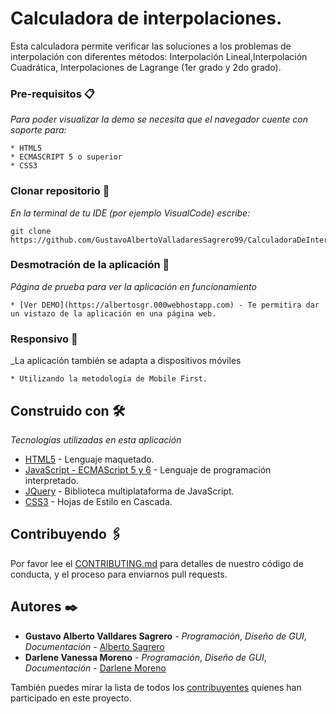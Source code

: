 # Calculadora de interpolaciones.

Esta calculadora permite verificar las soluciones a los problemas de interpolación con diferentes métodos: Interpolación Lineal,Interpolación Cuadrática, Interpolaciones de Lagrange (1er grado y 2do grado).



### Pre-requisitos 📋

_Para poder visualizar la demo se necesita que el navegador cuente con soporte para:_

```
* HTML5
* ECMASCRIPT 5 o superior
* CSS3
```


### Clonar repositorio 🔧

_En la terminal de tu IDE (por ejemplo VisualCode) escribe:_

```
git clone https://github.com/GustavoAlbertoValladaresSagrero99/CalculadoraDeInterpolacion.git
```


### Desmotración de la aplicación 🔩

_Página de prueba para ver la aplicación en funcionamiento_

```
* [Ver DEMO](https://albertosgr.000webhostapp.com) - Te permitira dar un vistazo de la aplicación en una página web.
```


### Responsivo 📱

_La aplicación también se adapta a dispositivos móviles

```
* Utilizando la metodología de Mobile First.
```

## Construido con 🛠️

_Tecnologías utilizadas en esta aplicación_

* [HTML5](https://developer.mozilla.org/es/docs/Web/Guide/HTML/HTML5) - Lenguaje maquetado.
* [JavaScript - ECMAScript 5 y 6](https://developer.mozilla.org/es/docs/Web/JavaScript) - Lenguaje de programación interpretado.
* [JQuery](https://jquery.com) -  Biblioteca multiplataforma de JavaScript.
* [CSS3](https://developer.mozilla.org/es/docs/Web/CSS) - Hojas de Estilo en Cascada.

## Contribuyendo 🖇️

Por favor lee el [CONTRIBUTING.md](https://gist.github.com/villanuevand/xxxxxx) para detalles de nuestro código de conducta, y el proceso para enviarnos pull requests.


## Autores ✒️

* **Gustavo Alberto Valldares Sagrero** - *Programación*, *Diseño de GUI*, *Documentación* - [Alberto Sagrero](https://github.com/GustavoAlbertoValladaresSagrero99)
* **Darlene Vanessa Moreno** - *Programación*, *Diseño de GUI*, *Documentación* - [Darlene Moreno](#fulanito-de-tal)

También puedes mirar la lista de todos los [contribuyentes](https://github.com/your/project/contributors) quíenes han participado en este proyecto. 

